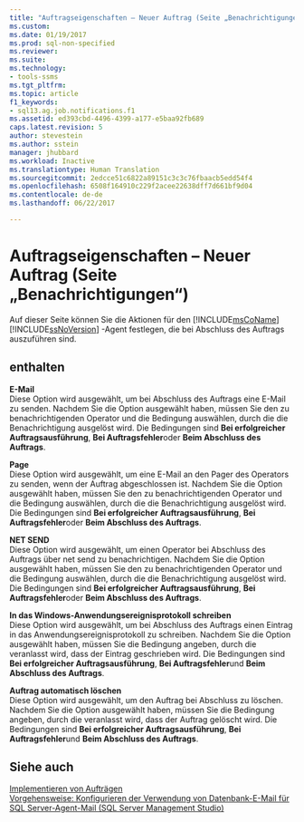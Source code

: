 ```yaml
---
title: "Auftragseigenschaften – Neuer Auftrag (Seite „Benachrichtigungen“) | Microsoft-Dokumentation"
ms.custom: 
ms.date: 01/19/2017
ms.prod: sql-non-specified
ms.reviewer: 
ms.suite: 
ms.technology:
- tools-ssms
ms.tgt_pltfrm: 
ms.topic: article
f1_keywords:
- sql13.ag.job.notifications.f1
ms.assetid: ed393cbd-4496-4399-a177-e5baa92fb689
caps.latest.revision: 5
author: stevestein
ms.author: sstein
manager: jhubbard
ms.workload: Inactive
ms.translationtype: Human Translation
ms.sourcegitcommit: 2edcce51c6822a89151c3c3c76fbaacb5edd54f4
ms.openlocfilehash: 6508f164910c229f2acee22638dff7d661bf9d04
ms.contentlocale: de-de
ms.lasthandoff: 06/22/2017

---
```

# <a name="job-properties---new-job-notifications-page"></a>Auftragseigenschaften – Neuer Auftrag (Seite „Benachrichtigungen“)
Auf dieser Seite können Sie die Aktionen für den [!INCLUDE[msCoName](../../includes/msconame_md.md)] [!INCLUDE[ssNoVersion](../../includes/ssnoversion_md.md)] -Agent festlegen, die bei Abschluss des Auftrags auszuführen sind.  
  
## <a name="options"></a>enthalten  
**E-Mail**  
Diese Option wird ausgewählt, um bei Abschluss des Auftrags eine E-Mail zu senden. Nachdem Sie die Option ausgewählt haben, müssen Sie den zu benachrichtigenden Operator und die Bedingung auswählen, durch die die Benachrichtigung ausgelöst wird. Die Bedingungen sind **Bei erfolgreicher Auftragsausführung**, **Bei Auftragsfehler**oder **Beim Abschluss des Auftrags**.  
  
**Page**  
Diese Option wird ausgewählt, um eine E-Mail an den Pager des Operators zu senden, wenn der Auftrag abgeschlossen ist. Nachdem Sie die Option ausgewählt haben, müssen Sie den zu benachrichtigenden Operator und die Bedingung auswählen, durch die die Benachrichtigung ausgelöst wird. Die Bedingungen sind **Bei erfolgreicher Auftragsausführung**, **Bei Auftragsfehler**oder **Beim Abschluss des Auftrags**.  
  
**NET SEND**  
Diese Option wird ausgewählt, um einen Operator bei Abschluss des Auftrags über net send zu benachrichtigen. Nachdem Sie die Option ausgewählt haben, müssen Sie den zu benachrichtigenden Operator und die Bedingung auswählen, durch die die Benachrichtigung ausgelöst wird. Die Bedingungen sind **Bei erfolgreicher Auftragsausführung**, **Bei Auftragsfehler**oder **Beim Abschluss des Auftrags**.  
  
**In das Windows-Anwendungsereignisprotokoll schreiben**  
Diese Option wird ausgewählt, um bei Abschluss des Auftrags einen Eintrag in das Anwendungsereignisprotokoll zu schreiben. Nachdem Sie die Option ausgewählt haben, müssen Sie die Bedingung angeben, durch die veranlasst wird, dass der Eintrag geschrieben wird. Die Bedingungen sind **Bei erfolgreicher Auftragsausführung**, **Bei Auftragsfehler**und **Beim Abschluss des Auftrags**.  
  
**Auftrag automatisch löschen**  
Diese Option wird ausgewählt, um den Auftrag bei Abschluss zu löschen. Nachdem Sie die Option ausgewählt haben, müssen Sie die Bedingung angeben, durch die veranlasst wird, dass der Auftrag gelöscht wird. Die Bedingungen sind **Bei erfolgreicher Auftragsausführung**, **Bei Auftragsfehler**und **Beim Abschluss des Auftrags**.  
  
## <a name="see-also"></a>Siehe auch  
[Implementieren von Aufträgen](../../ssms/agent/implement-jobs.md)  
[Vorgehensweise: Konfigurieren der Verwendung von Datenbank-E-Mail für SQL Server-Agent-Mail (SQL Server Management Studio)](http://msdn.microsoft.com/en-us/4b8b61bd-4bd1-43cd-b6e5-c6ed2e101dce)  
  

